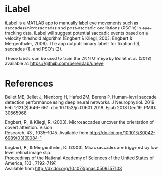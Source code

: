 # iLabel
iLabel is a MATLAB app to manually label eye movements such as saccades/microsaccades and post-saccadic oscillations (PSO's) in eye-tracking data. iLabel will suggest potential saccadic events based on a velocity threshold algorithm (Engbert & Kliegl, 2003; Engbert & Mergenthaler, 2006). The app outputs binary labels for fixation (0), saccades (1), and PSO's (2). 


These labels can be used to train the CNN U'n'Eye by Bellet et al. (2018) available at: https://github.com/berenslab/uneye



# References
Bellet ME, Bellet J, Nienborg H, Hafed ZM, Berens P. Human-level saccade detection performance using deep neural networks.
     J Neurophysiol. 2019 Feb 1;121(2):646- 661. doi: 10.1152/jn.00601.2018. Epub 2018 Dec 19. PMID: 30565968.


Engbert, R., & Kliegl, R. (2003). Microsaccades uncover the orientation of covert attention. Vision<br />
     Research, 43 , 1035–1045. Available from http://dx.doi.org/10.1016/S0042-6989(03)00084-1<br />
     
     
     
Engbert, R., & Mergenthaler, K. (2006). Microsaccades are triggered by low level retinal image slip.<br />
     Proceedings of the National Academy of Sciences of the United States of America, 103 , 7192–7197.<br />
     Available from http://dx.doi.org/10.1073/pnas.0509557103<br />
